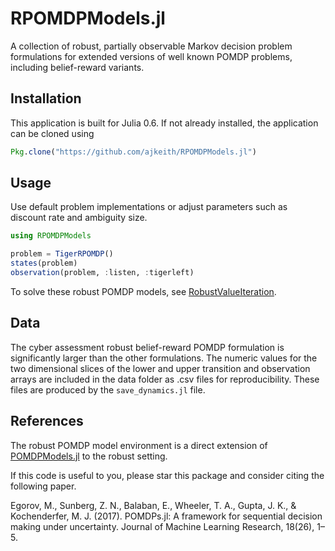 # RPOMDPModels.jl

A collection of robust, partially observable Markov decision problem formulations for extended versions of well known POMDP problems, including belief-reward variants.

## Installation
This application is built for Julia 0.6. If not already installed, the application can be cloned using

```julia
Pkg.clone("https://github.com/ajkeith/RPOMDPModels.jl")
```

## Usage

Use default problem implementations or adjust parameters such as discount rate and ambiguity size.

```julia
using RPOMDPModels

problem = TigerRPOMDP()
states(problem)
observation(problem, :listen, :tigerleft)
```
To solve these robust POMDP models, see [RobustValueIteration](https://github.com/ajkeith/RobustValueIteration).

## Data

The cyber assessment robust belief-reward POMDP formulation is significantly larger than the other formulations. The numeric values for the two dimensional slices of the lower and upper transition and observation arrays are included in the data folder as .csv files for reproducibility. These files are produced by the `save_dynamics.jl` file.

## References
The robust POMDP model environment is a direct extension of [POMDPModels.jl](https://github.com/JuliaPOMDP/POMDPModels.jl) to the robust setting.

If this code is useful to you, please star this package and consider citing the following paper.

Egorov, M., Sunberg, Z. N., Balaban, E., Wheeler, T. A., Gupta, J. K., & Kochenderfer, M. J. (2017). POMDPs.jl: A framework for sequential decision making under uncertainty. Journal of Machine Learning Research, 18(26), 1–5.
